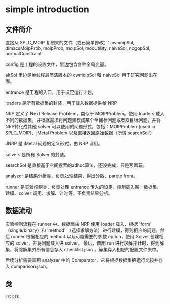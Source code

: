 # simple introduction

## 文件简介

直接从 SPLC_MOIP 复制来的文件（或已简单修改）：cwmoipSol, dimacsMoipProb, moipProb, moipSol, mooUtility, naiveSol, 
ncgopSol, normalConstraint

config 是工程的设置文件，里边包含各种全局变量。

altSol 里边是单线程最简洁版本的 cwmoipSol 和 naiveSol 用于研究问题出在哪。

entrance 是工程的入口，用于设定运行计划。

loaders 是所有数据集的封装，用于载入数据提供给 NRP

NRP 定义了 Next Release Problem，类似于 MOIPProblem。使用 loaders 载入不同的数据集，并根据需求将问题建模成某个单目标问题或者双目标问题，并将NRP转化成其他 solver 可以使用的问题形式，包括：MOIPProblem(used in SPLC_MOIP)、jMetal Problem 以及直接返回原始数据（所谓'searchSol'）

JNRP 是 jMetal 问题的定义形式，由 NRP 调用。

solvers 是所有 Solver 的封装。

searchSol 是直接基于空间搜索的adhoc算法，还没完成，只是写着玩。

analyzer 是结果分析类，负责处理结果，得出分数、pareto front。

runner 是实验控制类，负责处理 entrance 传入的设定，控制载入某一数据集、建模、solver 调用、求解、计时等，不负责结果分析。

## 数据流动

实验控制流程在 runner 中。数据集由 NRP 使用 loader 载入，根据 'form' （single/binary）和 'method' （选择求解方法）进行建模，得到相应的问题。然后 runner 根据相应的 method 以及可能需要的参数 option，使用 Solver 创建相应的 solver，并将问题载入进 solver。
最后，调用 run 进行求解并计时，得到解集，将除解集外所有信息存入 checklist.json ，解集存入相应的配置文件夹中。

后续分析需要调用 analyzer 中的 Comparator，它将根据数据集把运行比较并存入 comparison.json。


## 类

TODO: 